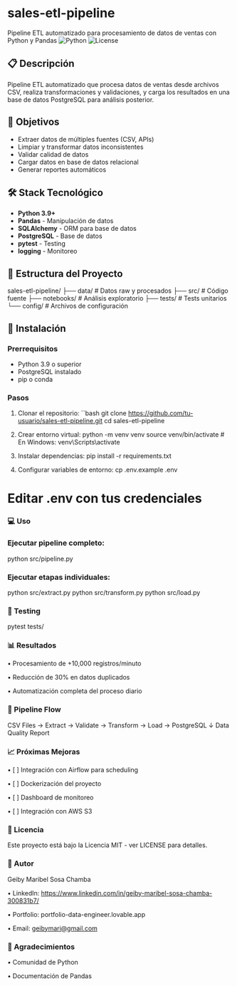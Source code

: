 # sales-etl-pipeline
Pipeline ETL automatizado para procesamiento de datos de ventas con Python y Pandas
![Python](https://img.shields.io/badge/python-v3.9+-blue.svg)
![License](https://img.shields.io/badge/license-MIT-green.svg)

## 📋 Descripción

Pipeline ETL automatizado que procesa datos de ventas desde archivos CSV, realiza transformaciones y validaciones, y carga los resultados en una base de datos PostgreSQL para análisis posterior.

## 🎯 Objetivos

- Extraer datos de múltiples fuentes (CSV, APIs)
- Limpiar y transformar datos inconsistentes
- Validar calidad de datos
- Cargar datos en base de datos relacional
- Generar reportes automáticos

## 🛠️ Stack Tecnológico

- **Python 3.9+**
- **Pandas** - Manipulación de datos
- **SQLAlchemy** - ORM para base de datos
- **PostgreSQL** - Base de datos
- **pytest** - Testing
- **logging** - Monitoreo

## 📁 Estructura del Proyecto

sales-etl-pipeline/ ├── data/ # Datos raw y procesados ├── src/ # Código fuente ├── notebooks/ # Análisis exploratorio ├── tests/ # Tests unitarios └── config/ # Archivos de configuración

## 🚀 Instalación

### Prerrequisitos
- Python 3.9 o superior
- PostgreSQL instalado
- pip o conda

### Pasos

1.  Clonar el repositorio:
``bash
git clone https://github.com/tu-usuario/sales-etl-pipeline.git
cd sales-etl-pipeline

2.	Crear entorno virtual:
python -m venv venv
source venv/bin/activate  # En Windows: venv\Scripts\activate

3.	Instalar dependencias:
pip install -r requirements.txt

4.	Configurar variables de entorno:
cp .env.example .env
# Editar .env con tus credenciales

### 💻 Uso

### Ejecutar pipeline completo:

python src/pipeline.py

### Ejecutar etapas individuales:

python src/extract.py
python src/transform.py
python src/load.py

### 🧪 Testing
pytest tests/

### 📊 Resultados

•	Procesamiento de +10,000 registros/minuto

•	Reducción de 30% en datos duplicados

•	Automatización completa del proceso diario

### 🔄 Pipeline Flow
CSV Files → Extract → Validate → Transform → Load → PostgreSQL
                                                   ↓
                                              Data Quality
                                                 Report
### 📈 Próximas Mejoras
•	[ ] Integración con Airflow para scheduling

•	[ ] Dockerización del proyecto

•	[ ] Dashboard de monitoreo

•	[ ] Integración con AWS S3

### 📝 Licencia
Este proyecto está bajo la Licencia MIT - ver LICENSE para detalles.

### 👤 Autor
Geiby Maribel Sosa Chamba

•	LinkedIn: https://www.linkedin.com/in/geiby-maribel-sosa-chamba-300831b7/

•	Portfolio: portfolio-data-engineer.lovable.app

•	Email: geibymari@gmail.com

### 🙏 Agradecimientos
•	Comunidad de Python

•	Documentación de Pandas
